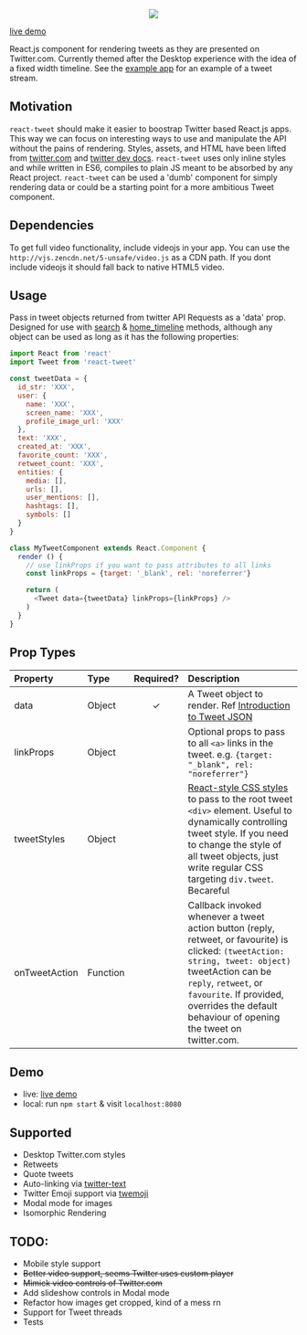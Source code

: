 <p align="center">
  <img src="https://raw.githubusercontent.com/artnotfound/react-tweet/master/tweet.png" />
</p>

[live demo](https://react-tweet.herokuapp.com/)

React.js component for rendering tweets as they are presented on Twitter.com. Currently themed after the Desktop
experience with the idea of a fixed width timeline. See the [example app](https://github.com/mannynotfound/react-tweet/blob/master/example/app.js) for
an example of a tweet stream.

## Motivation

`react-tweet` should make it easier to boostrap Twitter based React.js apps. This way we can focus
on interesting ways to use and manipulate the API without the pains of rendering. Styles, assets, and HTML have
been lifted from [twitter.com](https://twitter.com) and [twitter dev docs](https://dev.twitter.com/overview/documentation).
`react-tweet` uses only inline styles and while written in ES6, compiles to plain JS meant to be absorbed by any React project.
`react-tweet` can be used a 'dumb' component for simply rendering data or could be a starting point for a more ambitious Tweet component.

## Dependencies

To get full video functionality, include videojs in your app. You can use the `http://vjs.zencdn.net/5-unsafe/video.js` as a CDN path.
If you dont include videojs it should fall back to native HTML5 video.

## Usage

Pass in tweet objects returned from twitter API Requests as a 'data' prop. Designed for use with
[search](https://dev.twitter.com/rest/reference/get/search/tweets) & [home_timeline](https://dev.twitter.com/rest/reference/get/statuses/home_timeline) methods,
although any object can be used as long as it has the following properties:


```js
import React from 'react'
import Tweet from 'react-tweet'

const tweetData = {
  id_str: 'XXX',
  user: {
    name: 'XXX',
    screen_name: 'XXX',
    profile_image_url: 'XXX'
  },
  text: 'XXX',
  created_at: 'XXX',
  favorite_count: 'XXX',
  retweet_count: 'XXX',
  entities: {
    media: [],
    urls: [],
    user_mentions: [],
    hashtags: [],
    symbols: []
  } 
}

class MyTweetComponent extends React.Component {
  render () {
    // use linkProps if you want to pass attributes to all links
    const linkProps = {target: '_blank', rel: 'noreferrer'}

    return (
      <Tweet data={tweetData} linkProps={linkProps} />
    )
  }
}
```

## Prop Types
| Property | Type | Required? | Description |
|:---|:---|:---:|:---|
| data | Object | ✓ | A Tweet object to render. Ref [Introduction to Tweet JSON](https://developer.twitter.com/en/docs/tweets/data-dictionary/overview/intro-to-tweet-json) |
| linkProps | Object |  | Optional props to pass to all `<a>` links in the tweet. e.g. `{target: "_blank", rel: "noreferrer"}` |
| tweetStyles | Object |  | [React-style CSS styles](https://reactjs.org/docs/dom-elements.html#style) to pass to the root tweet `<div>` element. Useful to dynamically controlling tweet style. If you need to change the style of all tweet objects, just write regular CSS targeting `div.tweet`. Becareful  |
| onTweetAction | Function |  | Callback invoked whenever a tweet action button (reply, retweet, or favourite) is clicked: `(tweetAction: string, tweet: object)` tweetAction can be `reply`, `retweet`, or `favourite`. If provided, overrides the default behaviour of opening the tweet on twitter.com.

## Demo
  * live: [live demo](https://react-tweet.herokuapp.com/)
  * local: run `npm start` & visit `localhost:8080`

## Supported
  * Desktop Twitter.com styles
  * Retweets
  * Quote tweets
  * Auto-linking via [twitter-text](https://www.npmjs.com/package/twitter-text)
  * Twitter Emoji support via [twemoji](https://github.com/twitter/twemoji)
  * Modal mode for images
  * Isomorphic Rendering

## TODO:
  * Mobile style support
  * ~~Better video support, seems Twitter uses custom player~~
  * ~~Mimick video controls of Twitter.com~~
  * Add slideshow controls in Modal mode
  * Refactor how images get cropped, kind of a mess rn
  * Support for Tweet threads
  * Tests


